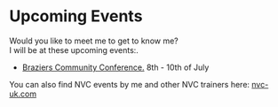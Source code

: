 # Upcoming Events

Would you like to meet me to get to know me?  
I will be at these upcoming events:. 
- [Braziers Community Conference.](https://www.braziers.org.uk/ukcomcon/) 8th - 10th of July

You can also find NVC events by me and other NVC trainers here: [nvc-uk.com](https://nvc-uk.com)
